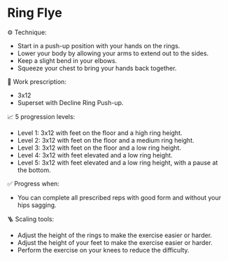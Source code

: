 # Ring Flye

⚙️ Technique:

- Start in a push-up position with your hands on the rings.
- Lower your body by allowing your arms to extend out to the sides.
- Keep a slight bend in your elbows.
- Squeeze your chest to bring your hands back together.

🎯 Work prescription:

- 3x12
- Superset with Decline Ring Push-up.

📈 5 progression levels:

- Level 1: 3x12 with feet on the floor and a high ring height.
- Level 2: 3x12 with feet on the floor and a medium ring height.
- Level 3: 3x12 with feet on the floor and a low ring height.
- Level 4: 3x12 with feet elevated and a low ring height.
- Level 5: 3x12 with feet elevated and a low ring height, with a pause at the bottom.

✅ Progress when:

- You can complete all prescribed reps with good form and without your hips sagging.

🪜 Scaling tools:

- Adjust the height of the rings to make the exercise easier or harder.
- Adjust the height of your feet to make the exercise easier or harder.
- Perform the exercise on your knees to reduce the difficulty.
